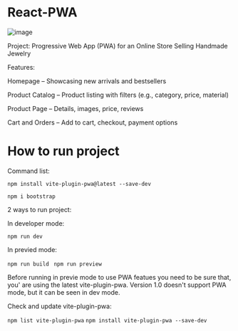 # React-PWA
![image](https://github.com/user-attachments/assets/827acb4d-480c-422a-8698-c59ad078d5f2)


Project: Progressive Web App (PWA) for an Online Store Selling Handmade Jewelry

Features:

Homepage – Showcasing new arrivals and bestsellers

Product Catalog – Product listing with filters (e.g., category, price, material)

Product Page – Details, images, price, reviews

Cart and Orders – Add to cart, checkout, payment options

# How to run project

Command list:

`npm install vite-plugin-pwa@latest --save-dev`

`npm i bootstrap`

2 ways to run project:

In developer mode:

`npm run dev`

In previed mode:

`npm run build `
`npm run preview `

Before running in previe mode to use PWA featues you need to be sure that, you' are using the latest vite-plugin-pwa.
Version 1.0 doesn't support PWA mode, but it can be seen in dev mode.

Check and update vite-plugin-pwa:

` npm list vite-plugin-pwa `
` npm install vite-plugin-pwa --save-dev `



